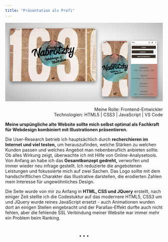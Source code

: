 ```yaml
---
title: "Präsentation als Profi"
---
```


![Meine alte Website](../images/WebDevDesign_Website.jpg)

<div  style="text-align: right">Meine Rolle: Frontend-Entwickler</div>
<div style="text-align: right">Technologien: HTML5 | CSS3 | JavaScript | VS Code</div>

**Meine urspüngliche alte Website sollte mich selbst optimal als Fachkraft für Webdesign kombiniert mit Illustrationen präsentieren.**

Die User-Research betrieb ich hauptsächlich durch **recherchieren im Internet und viel testen,** um herauszufinden, welche Stärken zu welchen Kunden passen und welches Angebot man nebenberuflich anbieten sollte. Ob alles Wirkung zeigt, überwachte ich mit Hilfe von Online-Analysetools. Von Anfang an habe ich das **Gesamtkonzept gedreht,** verworfen und immer wieder neu infrage gestellt. Ich reduzierte die angebotenen Leistungen und fokussierte mich auf zwei Sachen.
Das Logo sollte mit dem handschriftlichen Charakter das Illustrative darstellen, die erodierten Zahlen mein Interesse für ungewöhnliches Design.

Die Seite wurde von mir zu Anfang in <strong>HTML, CSS und JQuery</strong> erstellt, nach einiger Zeit stellte ich die Codestuktur auf das modernere HTML5, CSS3 um und JQuery wurde reines JavaScript ersetzt - auch Animationen wurden dort an einigen Stellen eingebracht und der Parallax-Effekt durfte auch nicht fehlen, aber die fehlende SSL Verbindung meiner Website war immer mehr ein Problem beim Ranking.

<p style="text-align: center;margin-top: 40px;">&bull; &bull; &bull;</p>